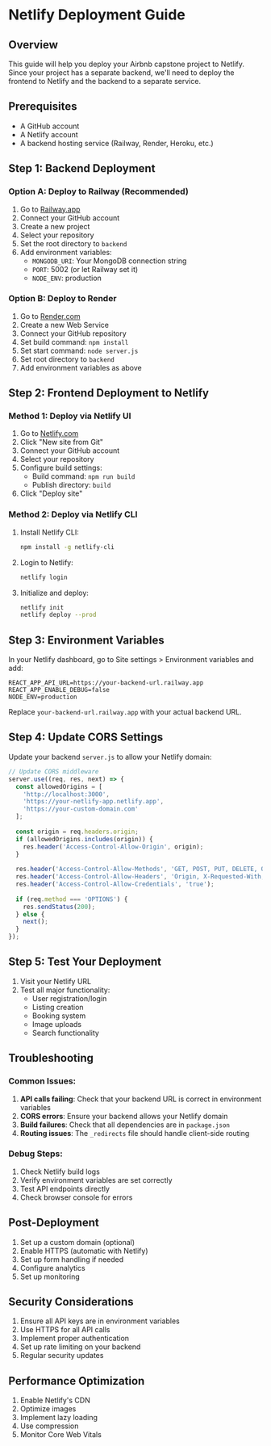 # Netlify Deployment Guide

## Overview
This guide will help you deploy your Airbnb capstone project to Netlify. Since your project has a separate backend, we'll need to deploy the frontend to Netlify and the backend to a separate service.

## Prerequisites
- A GitHub account
- A Netlify account
- A backend hosting service (Railway, Render, Heroku, etc.)

## Step 1: Backend Deployment

### Option A: Deploy to Railway (Recommended)
1. Go to [Railway.app](https://railway.app)
2. Connect your GitHub account
3. Create a new project
4. Select your repository
5. Set the root directory to `backend`
6. Add environment variables:
   - `MONGODB_URI`: Your MongoDB connection string
   - `PORT`: 5002 (or let Railway set it)
   - `NODE_ENV`: production

### Option B: Deploy to Render
1. Go to [Render.com](https://render.com)
2. Create a new Web Service
3. Connect your GitHub repository
4. Set build command: `npm install`
5. Set start command: `node server.js`
6. Set root directory to `backend`
7. Add environment variables as above

## Step 2: Frontend Deployment to Netlify

### Method 1: Deploy via Netlify UI
1. Go to [Netlify.com](https://netlify.com)
2. Click "New site from Git"
3. Connect your GitHub account
4. Select your repository
5. Configure build settings:
   - Build command: `npm run build`
   - Publish directory: `build`
6. Click "Deploy site"

### Method 2: Deploy via Netlify CLI
1. Install Netlify CLI:
   ```bash
   npm install -g netlify-cli
   ```
2. Login to Netlify:
   ```bash
   netlify login
   ```
3. Initialize and deploy:
   ```bash
   netlify init
   netlify deploy --prod
   ```

## Step 3: Environment Variables

In your Netlify dashboard, go to Site settings > Environment variables and add:

```
REACT_APP_API_URL=https://your-backend-url.railway.app
REACT_APP_ENABLE_DEBUG=false
NODE_ENV=production
```

Replace `your-backend-url.railway.app` with your actual backend URL.

## Step 4: Update CORS Settings

Update your backend `server.js` to allow your Netlify domain:

```javascript
// Update CORS middleware
server.use((req, res, next) => {
  const allowedOrigins = [
    'http://localhost:3000',
    'https://your-netlify-app.netlify.app',
    'https://your-custom-domain.com'
  ];
  
  const origin = req.headers.origin;
  if (allowedOrigins.includes(origin)) {
    res.header('Access-Control-Allow-Origin', origin);
  }
  
  res.header('Access-Control-Allow-Methods', 'GET, POST, PUT, DELETE, OPTIONS');
  res.header('Access-Control-Allow-Headers', 'Origin, X-Requested-With, Content-Type, Accept, Authorization');
  res.header('Access-Control-Allow-Credentials', 'true');
  
  if (req.method === 'OPTIONS') {
    res.sendStatus(200);
  } else {
    next();
  }
});
```

## Step 5: Test Your Deployment

1. Visit your Netlify URL
2. Test all major functionality:
   - User registration/login
   - Listing creation
   - Booking system
   - Image uploads
   - Search functionality

## Troubleshooting

### Common Issues:

1. **API calls failing**: Check that your backend URL is correct in environment variables
2. **CORS errors**: Ensure your backend allows your Netlify domain
3. **Build failures**: Check that all dependencies are in `package.json`
4. **Routing issues**: The `_redirects` file should handle client-side routing

### Debug Steps:
1. Check Netlify build logs
2. Verify environment variables are set correctly
3. Test API endpoints directly
4. Check browser console for errors

## Post-Deployment

1. Set up a custom domain (optional)
2. Enable HTTPS (automatic with Netlify)
3. Set up form handling if needed
4. Configure analytics
5. Set up monitoring

## Security Considerations

1. Ensure all API keys are in environment variables
2. Use HTTPS for all API calls
3. Implement proper authentication
4. Set up rate limiting on your backend
5. Regular security updates

## Performance Optimization

1. Enable Netlify's CDN
2. Optimize images
3. Implement lazy loading
4. Use compression
5. Monitor Core Web Vitals 